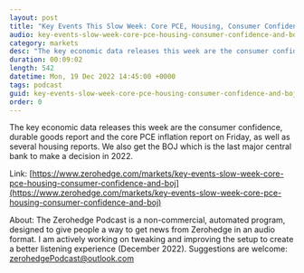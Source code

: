```yaml
---
layout: post
title: "Key Events This Slow Week: Core PCE, Housing, Consumer Confidence And BOJ"
audio: key-events-slow-week-core-pce-housing-consumer-confidence-and-boj-0
category: markets
desc: "The key economic data releases this week are the consumer confidence, durable goods report and the core PCE inflation report on Friday, as well as several housing reports. We also get the BOJ which is the last major central bank to make a decision in 2022."
duration: 00:09:02
length: 542
datetime: Mon, 19 Dec 2022 14:45:00 +0000
tags: podcast
guid: key-events-slow-week-core-pce-housing-consumer-confidence-and-boj-0
order: 0
---
```

The key economic data releases this week are the consumer confidence, durable goods report and the core PCE inflation report on Friday, as well as several housing reports. We also get the BOJ which is the last major central bank to make a decision in 2022.

Link: [https://www.zerohedge.com/markets/key-events-slow-week-core-pce-housing-consumer-confidence-and-boj](https://www.zerohedge.com/markets/key-events-slow-week-core-pce-housing-consumer-confidence-and-boj)

About: The Zerohedge Podcast is a non-commercial, automated program, designed to give people a way to get news from Zerohedge in an audio format.  I am actively working on tweaking and improving the setup to create a better listening experience (December 2022).  Suggestions are welcome: [zerohedgePodcast@outlook.com](mailto:zerohedgePodcast@outlook.com)